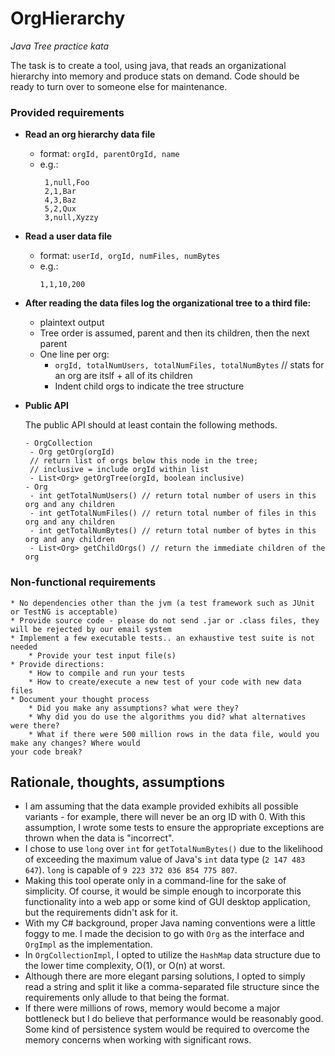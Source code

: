 # OrgHierarchy

*Java Tree practice kata*

The task is to create a tool, using java, that reads an organizational hierarchy into memory and produce stats on
demand. Code should be ready to turn over to someone else for maintenance.

### Provided requirements
* **Read an org hierarchy data file**

    * format: `orgId, parentOrgId, name`
    * e.g.:
        ```
         1,null,Foo
         2,1,Bar
         4,3,Baz
         5,2,Qux
         3,null,Xyzzy
        ```
* **Read a user data file**
   
    * format: `userId, orgId, numFiles, numBytes`
    * e.g.:
        ```
        1,1,10,200
        ```
* **After reading the data files log the organizational tree to a third file:**
    * plaintext output
    * Tree order is assumed, parent and then its children, then the next parent
    * One line per org:
        * `orgId, totalNumUsers, totalNumFiles, totalNumBytes` // stats for an org are itslf + all of its children
        * Indent child orgs to indicate the tree structure 
        
* **Public API**

    The public API should at least contain the following methods.
     ```
    - OrgCollection
      - Org getOrg(orgId)
      // return list of orgs below this node in the tree;
      // inclusive = include orgId within list
      - List<Org> getOrgTree(orgId, boolean inclusive)
    - Org
      - int getTotalNumUsers() // return total number of users in this org and any children
      - int getTotalNumFiles() // return total number of files in this org and any children
      - int getTotalNumBytes() // return total number of bytes in this org and any children
      - List<Org> getChildOrgs() // return the immediate children of the org
    ```
    
### Non-functional requirements
    * No dependencies other than the jvm (a test framework such as JUnit or TestNG is acceptable)
    * Provide source code - please do not send .jar or .class files, they will be rejected by our email system
    * Implement a few executable tests.. an exhaustive test suite is not needed
        * Provide your test input file(s)
    * Provide directions:
        * How to compile and run your tests
        * How to create/execute a new test of your code with new data files
    * Document your thought process
        * Did you make any assumptions? what were they?
        * Why did you do use the algorithms you did? what alternatives were there?
        * What if there were 500 million rows in the data file, would you make any changes? Where would
    your code break?
    
 ## Rationale, thoughts, assumptions
 
 * I am assuming that the data example provided exhibits all possible variants - for example, there will never be an org ID with 0. With this assumption, I wrote some tests to ensure the appropriate exceptions are thrown when the data is "incorrect". 
 * I chose to use `long` over `int` for `getTotalNumBytes()` due to the likelihood of exceeding the  maximum value of Java's `int` data type (`2 147 483 647`). `long` is capable of `9 223 372 036 854 775 807`.
 * Making this tool operate only in a command-line for the sake of simplicity. Of course, it would be simple enough to incorporate this functionality into a web app or some kind of GUI desktop application, but the requirements didn't ask for it. 
 * With my C# background, proper Java naming conventions were a little foggy to me. I made the decision to go with `Org` as the interface and `OrgImpl` as the implementation.
 * In `OrgCollectionImpl`, I opted to utilize the `HashMap` data structure due to the lower time complexity, O(1), or O(n) at worst.
 * Although there are more elegant parsing solutions, I opted to simply read a string and split it like a comma-separated file structure since the requirements only allude to that being the format. 
 * If there were millions of rows, memory would become a major bottleneck but I do believe that performance would be reasonably good. Some kind of persistence system would be required to overcome the memory concerns when working with significant rows. 